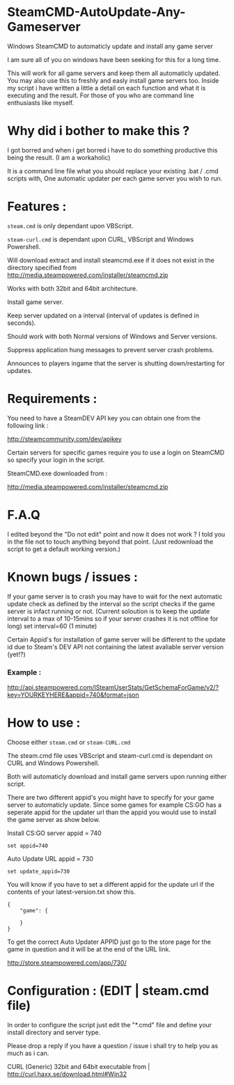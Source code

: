 # SteamCMD-AutoUpdate-Any-Gameserver

Windows SteamCMD to automaticly update and install any game server

I am sure all of you on windows have been seeking for this for a long time.

This will work for all game servers and keep them all automaticly updated. You may also use this to freshly and easly install game servers too. Inside my script i have written a little a detail on each function and what it is executing and the result. For those of you who are command line enthusiasts like myself.


# Why did i bother to make this ?
I got borred and when i get borred i have to do something productive this being the result. (I am a workaholic)

It is a command line file what you should replace your existing .bat / .cmd scripts with, One automatic updater per each game server you wish to run.


# Features :
`steam.cmd` is only dependant upon VBScript.

`steam-curl.cmd` is dependant upon CURL, VBScript and Windows Powershell.

Will download extract and install steamcmd.exe if it does not exist in the directory specified from http://media.steampowered.com/installer/steamcmd.zip

Works with both 32bit and 64bit architecture.

Install game server.

Keep server updated on a interval (interval of updates is defined in seconds).

Should work with both Normal versions of Windows and Server versions.

Suppress application hung messages to prevent server crash problems.

Announces to players ingame that the server is shutting down/restarting for updates.


# Requirements :
You need to have a SteamDEV API key you can obtain one from the following link :

http://steamcommunity.com/dev/apikey

Certain servers for specific games require you to use a login on SteamCMD so specify your login in the script.

SteamCMD.exe downloaded from :

http://media.steampowered.com/installer/steamcmd.zip


# F.A.Q
I edited beyond the "Do not edit" point and now it does not work ?
I told you in the file not to touch anything beyond that point. (Just redownload the script to get a default working version.)


# Known bugs / issues :
If your game server is to crash you may have to wait for the next automatic update check as defined by the interval so the script checks if the game server is infact running or not. (Current soloution is to keep the update interval to a max of 10-15mins so if your server crashes it is not offline for long) set interval=60 (1 minute)

Certain Appid's for installation of game server will be different to the update id due to Steam's DEV API not containing the latest avaliable server version (yet!?)

### Example :

http://api.steampowered.com/ISteamUserStats/GetSchemaForGame/v2/?key=YOURKEYHERE&appid=740&format=json


# How to use :
Choose either `steam.cmd` or `steam-CURL.cmd`

The steam.cmd file uses VBScript and steam-curl.cmd is dependant on CURL and Windows Powershell.

Both will automaticly download and install game servers upon running either script.

There are two different appid's you might have to specify for your game server to automaticly update. Since some games for example CS:GO has a seperate appid for the updater url than the appid you would use to install the game server as show below.

Install CS:GO server appid = 740

`set appid=740`

Auto Update URL appid = 730

`set update_appid=730`

You will know if you have to set a different appid for the update url if the contents of your latest-version.txt show this.

```
{
    "game": {

    }
}
```

To get the correct Auto Updater APPID just go to the store page for the game in question and it will be at the end of the URL link.

http://store.steampowered.com/app/730/


# Configuration : (EDIT | steam.cmd file)

In order to configure the script just edit the "*.cmd" file and define your install directory and server type.

Please drop a reply if you have a question / issue i shall try to help you as much as i can.


CURL (Generic) 32bit and 64bit executable from | http://curl.haxx.se/download.html#Win32
